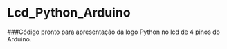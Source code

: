# Lcd_Python_Arduino

###Código pronto para apresentação da logo Python no lcd de 4 pinos do Arduino.
